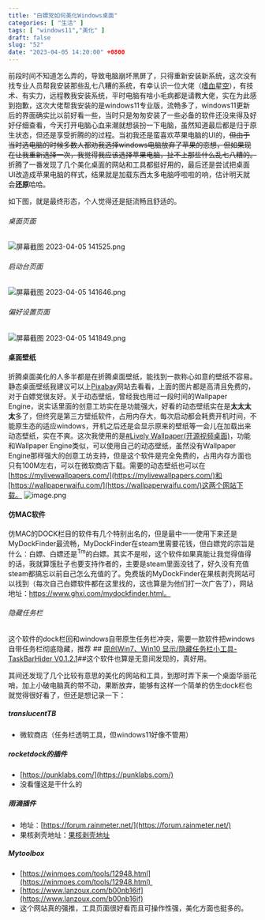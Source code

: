 ```yaml
---
title: "白嫖党如何美化Windows桌面"
categories: [ "生活" ]
tags: [ "windows11","美化" ]
draft: false
slug: "52"
date: "2023-04-05 14:20:00" +0800
---
```


前段时间不知道怎么弄的，导致电脑崩坏黑屏了，只得重新安装新系统，这次没有找专业人员帮我安装那些乱七八糟的系统，有幸认识一位大佬（[嗜血星空](https://sxxkearth.github.io/)），有技术、有实力，远程教我安装系统，平时电脑有啥小毛病都是请教大佬，实在为此感到抱歉，这次大佬帮我安装的是windows11专业版，流畅多了，windows11更新后的界面确实比以前好看一些，当时只是匆匆安装了一些必备的软件还没来得及好好仔细查看，今天打开电脑心血来潮就想装扮一下电脑，虽然知道最后都是归于原生状态，但还是享受折腾的的过程。当初我还是蛮喜欢苹果电脑的UI的，~~但由于当时选电脑的时候多数人都劝我选择windows电脑放弃了苹果的恋想，但如果现在让我重新选择一次，我觉得我应该选择苹果电脑，扯不上那些什么乱七八糟的。~~
折腾了一番发现了几个美化桌面的网站和工具都挺好用的，最后还是尝试把桌面UI改造成苹果电脑的样式，结果就是加载东西太多电脑呼啦啦的响，估计明天就会**还原**哈哈。

如下图，就是最终形态，个人觉得还是挺流畅且舒适的。
###### 桌面页面
![屏幕截图 2023-04-05 141525.png](https://blog.wangyunzi.com/2023/04/05/1680677075.png)

###### 启动台页面
![屏幕截图 2023-04-05 141646.png](https://blog.wangyunzi.com/2023/04/05/1680677136.png)
###### 偏好设置页面
![屏幕截图 2023-04-05 141849.png](https://blog.wangyunzi.com/2023/04/05/1680677148.png)

#### 桌面壁纸
折腾桌面美化的人多半都是在折腾桌面壁纸，能找到一款称心如意的壁纸不容易。静态桌面壁纸我建议可以上[Pixabay](https://pixabay.com/zh/)网站去看看，上面的图片都是高清且免费的，对于白嫖党很友好。关于动态壁纸，曾经我也用过一段时间的Wallpaper Engine，说实话里面的创意工坊实在是功能强大，好看的动态壁纸实在是**太太太太**多了，但终究是第三方壁纸软件，占用内存大，每次启动都会耗费开机时间，不能原生态的适应windows，开机之后还是会显示原来的壁纸等一会儿在加载出来动态壁纸，实在不爽。这次我使用的是[#Lively Wallpaper(开源视频桌面)](https://www.rocksdanister.com/lively/)，功能和Wallpaper Engine类似，可以使用自己的动态壁纸，虽然没有Wallpaper Engine那样强大的创意工坊支持，但是这个软件是完全免费的，占用内存方面也只有100M左右，可以在微软商店下载。需要的动态壁纸也可以在[https://mylivewallpapers.com/](https://mylivewallpapers.com/)和[https://wallpaperwaifu.com/](https://wallpaperwaifu.com/)这两个网站下载。
![image.png](https://blog.wangyunzi.com/2023/04/05/1680677900.png)

#### 仿MAC软件
仿MAC的DOCK栏目的软件有几个特别出名的，但是最中一一使用下来还是MyDockFinder最流畅，MyDockFinder在steam里需要花钱，但白嫖党的宗旨是什么：白嫖、白嫖还是<sup>Tm</sup>的白嫖。其实不是啦，这个软件如果真能让我觉得值得的话，我就算饿肚子也要支持作者的，主要是steam里面没钱了，好久没有充值steam都搞忘以前自己怎么充值的了。免费版的MyDockFinder在果核剥壳网站可以找到（每次自己白嫖软件都在这里找的，这也算是为他们打一次广告了），网站地址：https://www.ghxi.com/mydockfinder.html。

###### 隐藏任务栏
这个软件的dock栏回和windows自带原生任务栏冲突，需要一款软件把windows自带任务栏彻底隐藏，推荐 ## [原创Win7、Win10 显示/隐藏任务栏小工具-TaskBarHider V0.1.2.1](https://zyhh.me/delphi/taskbarhider.html "[原创]Win7、Win10 显示/隐藏任务栏小工具-TaskBarHider V0.1.2.1")##这个软件也算是无意间发现的，真好用。

其间还发现了几个比较有意思的美化的网站和工具，到那时弄下来一个桌面华丽花哨，加上小破电脑真的带不动，果断放弃，能够有这样一个简单的仿生dock栏也就觉得很好看了，但还是想记录一下：

##### translucentTB
- 微软商店（任务栏透明工具，但windows11好像不管用）

##### rocketdock的插件
- [https://punklabs.com/](https://punklabs.com/)  
- 没看懂这是干什么的

##### 雨滴插件
- 地址：[https://forum.rainmeter.net/](https://forum.rainmeter.net/)
- 果核剥壳地址：[果核剥壳地址](https://www.ghxi.com/rainmeter.html )

##### Mytoolbox
- [https://winmoes.com/tools/12948.html](https://winmoes.com/tools/12948.html)   
- [https://www.lanzoux.com/b00nb16if](https://www.lanzoux.com/b00nb16if)
- 这个网站真的强推，工具页面很好看而且可操作性强，美化方面也挺多的。
